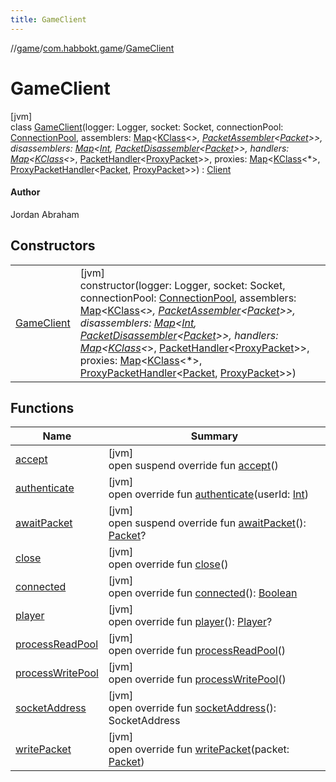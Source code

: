 ```yaml
---
title: GameClient
---
```

//[game](../../../index.html)/[com.habbokt.game](../index.html)/[GameClient](index.html)



# GameClient



[jvm]\
class [GameClient](index.html)(logger: Logger, socket: Socket, connectionPool: [ConnectionPool](../-connection-pool/index.html), assemblers: [Map](https://kotlinlang.org/api/latest/jvm/stdlib/kotlin.collections/-map/index.html)&lt;[KClass](https://kotlinlang.org/api/latest/jvm/stdlib/kotlin.reflect/-k-class/index.html)&lt;*&gt;, [PacketAssembler](../../../../api/api/com.habbokt.api.packet/-packet-assembler/index.html)&lt;[Packet](../../../../api/api/com.habbokt.api.packet/-packet/index.html)&gt;&gt;, disassemblers: [Map](https://kotlinlang.org/api/latest/jvm/stdlib/kotlin.collections/-map/index.html)&lt;[Int](https://kotlinlang.org/api/latest/jvm/stdlib/kotlin/-int/index.html), [PacketDisassembler](../../../../api/api/com.habbokt.api.packet/-packet-disassembler/index.html)&lt;[Packet](../../../../api/api/com.habbokt.api.packet/-packet/index.html)&gt;&gt;, handlers: [Map](https://kotlinlang.org/api/latest/jvm/stdlib/kotlin.collections/-map/index.html)&lt;[KClass](https://kotlinlang.org/api/latest/jvm/stdlib/kotlin.reflect/-k-class/index.html)&lt;*&gt;, [PacketHandler](../../../../api/api/com.habbokt.api.packet/-packet-handler/index.html)&lt;[ProxyPacket](../../../../api/api/com.habbokt.api.packet/-proxy-packet/index.html)&gt;&gt;, proxies: [Map](https://kotlinlang.org/api/latest/jvm/stdlib/kotlin.collections/-map/index.html)&lt;[KClass](https://kotlinlang.org/api/latest/jvm/stdlib/kotlin.reflect/-k-class/index.html)&lt;*&gt;, [ProxyPacketHandler](../../../../api/api/com.habbokt.api.packet/-proxy-packet-handler/index.html)&lt;[Packet](../../../../api/api/com.habbokt.api.packet/-packet/index.html), [ProxyPacket](../../../../api/api/com.habbokt.api.packet/-proxy-packet/index.html)&gt;&gt;) : [Client](../../../../api/api/com.habbokt.api.client/-client/index.html)

#### Author



Jordan Abraham



## Constructors


| | |
|---|---|
| [GameClient](-game-client.html) | [jvm]<br>constructor(logger: Logger, socket: Socket, connectionPool: [ConnectionPool](../-connection-pool/index.html), assemblers: [Map](https://kotlinlang.org/api/latest/jvm/stdlib/kotlin.collections/-map/index.html)&lt;[KClass](https://kotlinlang.org/api/latest/jvm/stdlib/kotlin.reflect/-k-class/index.html)&lt;*&gt;, [PacketAssembler](../../../../api/api/com.habbokt.api.packet/-packet-assembler/index.html)&lt;[Packet](../../../../api/api/com.habbokt.api.packet/-packet/index.html)&gt;&gt;, disassemblers: [Map](https://kotlinlang.org/api/latest/jvm/stdlib/kotlin.collections/-map/index.html)&lt;[Int](https://kotlinlang.org/api/latest/jvm/stdlib/kotlin/-int/index.html), [PacketDisassembler](../../../../api/api/com.habbokt.api.packet/-packet-disassembler/index.html)&lt;[Packet](../../../../api/api/com.habbokt.api.packet/-packet/index.html)&gt;&gt;, handlers: [Map](https://kotlinlang.org/api/latest/jvm/stdlib/kotlin.collections/-map/index.html)&lt;[KClass](https://kotlinlang.org/api/latest/jvm/stdlib/kotlin.reflect/-k-class/index.html)&lt;*&gt;, [PacketHandler](../../../../api/api/com.habbokt.api.packet/-packet-handler/index.html)&lt;[ProxyPacket](../../../../api/api/com.habbokt.api.packet/-proxy-packet/index.html)&gt;&gt;, proxies: [Map](https://kotlinlang.org/api/latest/jvm/stdlib/kotlin.collections/-map/index.html)&lt;[KClass](https://kotlinlang.org/api/latest/jvm/stdlib/kotlin.reflect/-k-class/index.html)&lt;*&gt;, [ProxyPacketHandler](../../../../api/api/com.habbokt.api.packet/-proxy-packet-handler/index.html)&lt;[Packet](../../../../api/api/com.habbokt.api.packet/-packet/index.html), [ProxyPacket](../../../../api/api/com.habbokt.api.packet/-proxy-packet/index.html)&gt;&gt;) |


## Functions


| Name | Summary |
|---|---|
| [accept](accept.html) | [jvm]<br>open suspend override fun [accept](accept.html)() |
| [authenticate](authenticate.html) | [jvm]<br>open override fun [authenticate](authenticate.html)(userId: [Int](https://kotlinlang.org/api/latest/jvm/stdlib/kotlin/-int/index.html)) |
| [awaitPacket](await-packet.html) | [jvm]<br>open suspend override fun [awaitPacket](await-packet.html)(): [Packet](../../../../api/api/com.habbokt.api.packet/-packet/index.html)? |
| [close](close.html) | [jvm]<br>open override fun [close](close.html)() |
| [connected](connected.html) | [jvm]<br>open override fun [connected](connected.html)(): [Boolean](https://kotlinlang.org/api/latest/jvm/stdlib/kotlin/-boolean/index.html) |
| [player](player.html) | [jvm]<br>open override fun [player](player.html)(): [Player](../../../../api/api/com.habbokt.api.entity.player/-player/index.html)? |
| [processReadPool](process-read-pool.html) | [jvm]<br>open override fun [processReadPool](process-read-pool.html)() |
| [processWritePool](process-write-pool.html) | [jvm]<br>open override fun [processWritePool](process-write-pool.html)() |
| [socketAddress](socket-address.html) | [jvm]<br>open override fun [socketAddress](socket-address.html)(): SocketAddress |
| [writePacket](write-packet.html) | [jvm]<br>open override fun [writePacket](write-packet.html)(packet: [Packet](../../../../api/api/com.habbokt.api.packet/-packet/index.html)) |

